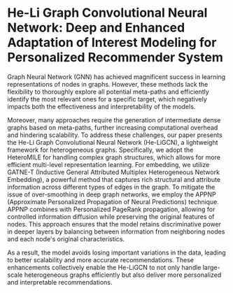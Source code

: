 # **He-Li Graph Convolutional Neural Network: Deep and Enhanced Adaptation of Interest Modeling for Personalized Recommender System**

Graph Neural Network (GNN) has achieved magnificent success in learning representations of nodes in graphs. However, these methods lack the flexibility to thoroughly explore all potential meta-paths and efficiently identify the most relevant ones for a specific target, which negatively impacts both the effectiveness and interpretability of the models.

Moreover, many approaches require the generation of intermediate dense graphs based on meta-paths, further increasing computational overhead and hindering scalability. To address these challenges, our paper presents the He-Li Graph Convolutional Neural Network (He-LiGCN), a lightweight framework for heterogeneous graphs.
Specifically, we adopt the HeteroMILE for handling complex graph structures, which allows for more efficient multi-level representation learning.
For embedding, we utilize GATNE-T (Inductive General Attributed Multiplex Heterogeneous Network Embedding), a powerful method that captures rich structural and attribute information across different types of edges in the graph.
To mitigate the issue of over-smoothing in deep graph networks, we employ the APPNP (Approximate Personalized Propagation of Neural Predictions) technique. APPNP combines with Personalized PageRank propagation, allowing for controlled information diffusion while preserving the original features of nodes. This approach ensures that the model retains discriminative power in deeper layers by balancing between information from neighboring nodes and each node's original characteristics.

As a result, the model avoids losing important variations in the data, leading to better scalability and more accurate recommendations. These enhancements collectively enable the He-LiGCN to not only handle large-scale heterogeneous graphs efficiently but also deliver more personalized and interpretable recommendations.
